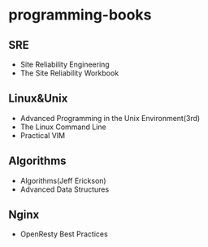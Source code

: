 # programming-books
## SRE
- Site Reliability Engineering
- The Site Reliability Workbook
## Linux&Unix
- Advanced Programming in the Unix Environment(3rd)
- The Linux Command Line
- Practical VIM
## Algorithms
- Algorithms(Jeff Erickson)
- Advanced Data Structures
## Nginx
- OpenResty Best Practices
